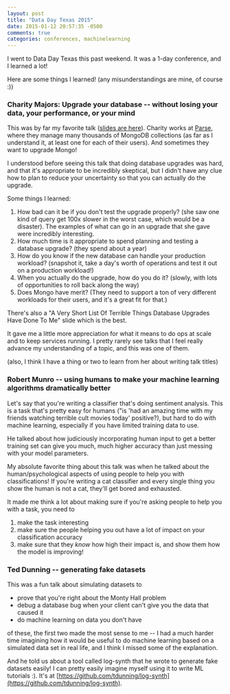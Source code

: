 ```yaml
---
layout: post
title: "Data Day Texas 2015"
date: 2015-01-12 20:57:35 -0500
comments: true
categories: conferences, machinelearning
---
```


I went to Data Day Texas this past weekend. It was a 1-day conference,
and I learned a lot!

Here are some things I learned! (any misunderstandings are mine, of
course :))

### Charity Majors: Upgrade your database -- without losing your data, your performance, or your mind

This was by far my favorite talk ([slides are here](https://speakerdeck.com/charity/upgrading-databases-without-losing-your-data-your-perf-or-your-mind)).
Charity works at [Parse](https://parse.com/), where they manage many
thousands of MongoDB collections (as far as I understand it, at least
one for each of their users). And sometimes they want to upgrade Mongo!

I understood before seeing this talk that doing database upgrades was
hard, and that it's appropriate to be incredibly skeptical, but I didn't
have any clue how to plan to reduce your uncertainty so that you can
actually do the upgrade.

Some things I learned:

1. How bad can it be if you don't test the upgrade properly? (she saw
   one kind of query get 100x slower in the worst case, which would be a
   disaster). The examples of what can go in an upgrade that she gave
   were incredibly interesting.
1. How much time is it appropriate to spend planning and testing a
   database upgrade? (they spend about a year)
1. How do you know if the new database can handle your production
   workload? (snapshot it, take a day's worth of operations and test it
   out on a production workload!)
1. When you actually do the upgrade, how do you do it? (slowly, with
   lots of opportunities to roll back along the way)
1. Does Mongo have merit? (They need to support a ton of very different
   workloads for their users, and it's a great fit for that.)

There's also a "A Very Short List Of Terrible Things Database Upgrades
Have Done To Me" slide which is the best.

It gave me a little more appreciation for what it means to do ops at
scale and to keep services running. I pretty rarely see talks that I
feel really advance my understanding of a topic, and this was one of
them.

(also, I think I have a thing or two to learn from her about writing
talk titles)

### Robert Munro -- using humans to make your machine learning algorithms dramatically better

Let's say that you're writing a classifier that's doing sentiment
analysis. This is a task that's pretty easy for humans ("is 'had an
amazing time with my friends watching terrible cult movies today'
positive?), but hard to do with machine learning, especially if you have
limited training data to use.

He talked about how judiciously incorporating human input to get a
better training set can give you much, much higher accuracy than just
messing with your model parameters.

My absolute favorite thing about this talk was when he talked about the
human/psychological aspects of using people to help you with
classifications! If you're writing a cat classifier and every single
thing you show the human is not a cat, they'll get bored and exhausted.

It made me think a lot about making sure if you're asking people to help
you with a task, you need to

1. make the task interesting
1. make sure the people helping you out have a lot of impact on your
   classification accuracy
1. make sure that they *know* how high their impact is, and show them
   how the model is improving!

### Ted Dunning -- generating fake datasets

This was a fun talk about simulating datasets to

- prove that you're right about the Monty Hall problem
- debug a database bug when your client can't give you the data that caused it
- do machine learning on data you don't have

of these, the first two made the most sense to me -- I had a much harder time
imagining how it would be useful to do machine learning based on a simulated
data set in real life, and I think I missed some of the explanation.

And he told us about a tool called log-synth that he wrote to generate fake
datasets easily! I can pretty easily imagine myself using it to write ML
tutorials :). It's at
[https://github.com/tdunning/log-synth](https://github.com/tdunning/log-synth).
